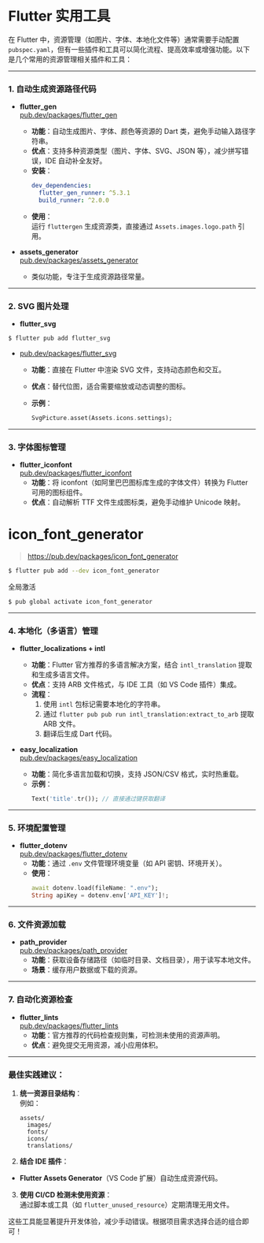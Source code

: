 # Flutter 实用工具



在 Flutter 中，资源管理（如图片、字体、本地化文件等）通常需要手动配置 `pubspec.yaml`，但有一些插件和工具可以简化流程、提高效率或增强功能。以下是几个常用的资源管理相关插件和工具：

---

### 1. **自动生成资源路径代码**
   - **flutter_gen**  
     [pub.dev/packages/flutter_gen](https://pub.dev/packages/flutter_gen)  
     - **功能**：自动生成图片、字体、颜色等资源的 Dart 类，避免手动输入路径字符串。  
     - **优点**：支持多种资源类型（图片、字体、SVG、JSON 等），减少拼写错误，IDE 自动补全友好。  
     - **安装**：  
       ```yaml
       dev_dependencies:
         flutter_gen_runner: ^5.3.1
         build_runner: ^2.0.0
       ```
     - **使用**：  
       运行 `fluttergen` 生成资源类，直接通过 `Assets.images.logo.path` 引用。

   - **assets_generator**  
     [pub.dev/packages/assets_generator](https://pub.dev/packages/assets_generator)  
     
     - 类似功能，专注于生成资源路径常量。

---

### 2. **SVG 图片处理**
   - **flutter_svg**  

```sh
$ flutter pub add flutter_svg
```



   - [pub.dev/packages/flutter_svg](https://pub.dev/packages/flutter_svg)  
     
     - **功能**：直接在 Flutter 中渲染 SVG 文件，支持动态颜色和交互。  
     - **优点**：替代位图，适合需要缩放或动态调整的图标。  
     - **示例**：  
       
       ```dart
       SvgPicture.asset(Assets.icons.settings);
       ```

---

### 3. **字体图标管理**
   - **flutter_iconfont**  
     [pub.dev/packages/flutter_iconfont](https://pub.dev/packages/flutter_iconfont)  
     - **功能**：将 iconfont（如阿里巴巴图标库生成的字体文件）转换为 Flutter 可用的图标组件。  
     - **优点**：自动解析 TTF 文件生成图标类，避免手动维护 Unicode 映射。  



# icon_font_generator

> https://pub.dev/packages/icon_font_generator

```sh
$ flutter pub add --dev icon_font_generator
```

全局激活

```sh
$ pub global activate icon_font_generator
```



---

### 4. **本地化（多语言）管理**
   - **flutter_localizations + intl**  
     - **功能**：Flutter 官方推荐的多语言解决方案，结合 `intl_translation` 提取和生成多语言文件。  
     - **优点**：支持 ARB 文件格式，与 IDE 工具（如 VS Code 插件）集成。  
     - **流程**：  
       1. 使用 `intl` 包标记需要本地化的字符串。  
       2. 通过 `flutter pub pub run intl_translation:extract_to_arb` 提取 ARB 文件。  
       3. 翻译后生成 Dart 代码。  

   - **easy_localization**  
     [pub.dev/packages/easy_localization](https://pub.dev/packages/easy_localization)  
     - **功能**：简化多语言加载和切换，支持 JSON/CSV 格式，实时热重载。  
     - **示例**：  
       ```dart
       Text('title'.tr()); // 直接通过键获取翻译
       ```

---

### 5. **环境配置管理**
   - **flutter_dotenv**  
     [pub.dev/packages/flutter_dotenv](https://pub.dev/packages/flutter_dotenv)  
     - **功能**：通过 `.env` 文件管理环境变量（如 API 密钥、环境开关）。  
     - **使用**：  
       ```dart
       await dotenv.load(fileName: ".env");
       String apiKey = dotenv.env['API_KEY']!;
       ```

---

### 6. **文件资源加载**
   - **path_provider**  
     [pub.dev/packages/path_provider](https://pub.dev/packages/path_provider)  
     - **功能**：获取设备存储路径（如临时目录、文档目录），用于读写本地文件。  
     - **场景**：缓存用户数据或下载的资源。

---

### 7. **自动化资源检查**
   - **flutter_lints**  
     [pub.dev/packages/flutter_lints](https://pub.dev/packages/flutter_lints)  
     - **功能**：官方推荐的代码检查规则集，可检测未使用的资源声明。  
     - **优点**：避免提交无用资源，减小应用体积。

---

### 最佳实践建议：
1. **统一资源目录结构**：  
   例如：  
   ```
   assets/
     images/
     fonts/
     icons/
     translations/
   ```

2. **结合 IDE 插件**：  
   
- **Flutter Assets Generator**（VS Code 扩展）自动生成资源代码。
  
3. **使用 CI/CD 检测未使用资源**：  
   通过脚本或工具（如 `flutter_unused_resource`）定期清理无用文件。

这些工具能显著提升开发体验，减少手动错误。根据项目需求选择合适的组合即可！